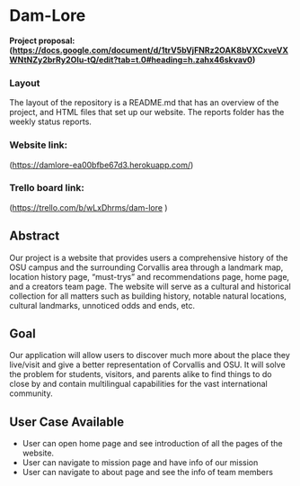 # Dam-Lore
**Project proposal: (https://docs.google.com/document/d/1trV5bVjFNRz2OAK8bVXCxveVXWNtNZy2brRy2OIu-tQ/edit?tab=t.0#heading=h.zahx46skvav0)**
### Layout
The layout of the repository is a README.md that has an overview of the project, and HTML files that set up our website. The reports folder has the weekly status reports. 

### Website link:
(https://damlore-ea00bfbe67d3.herokuapp.com/)

### Trello board link:
(https://trello.com/b/wLxDhrms/dam-lore )

## Abstract
Our project is a website that provides users a comprehensive history of the OSU campus and the surrounding Corvallis area through a landmark map, 
location history page, “must-trys” and recommendations page, home page, and a creators team page. The website will serve as a cultural and historical 
collection for all matters such as building history, notable natural locations, cultural landmarks, unnoticed odds and ends, etc. 

## Goal
Our application will allow users to discover much more about the place they live/visit and give a better representation of Corvallis and OSU. 
It will solve the problem for students, visitors, and parents alike to find things to do close by and contain multilingual capabilities for 
the vast international community. 

## User Case Available
- User can open home page and see introduction of all the pages of the website.
- User can navigate to mission page and have info of our mission
- User can navigate to about page and see the info of team members 
